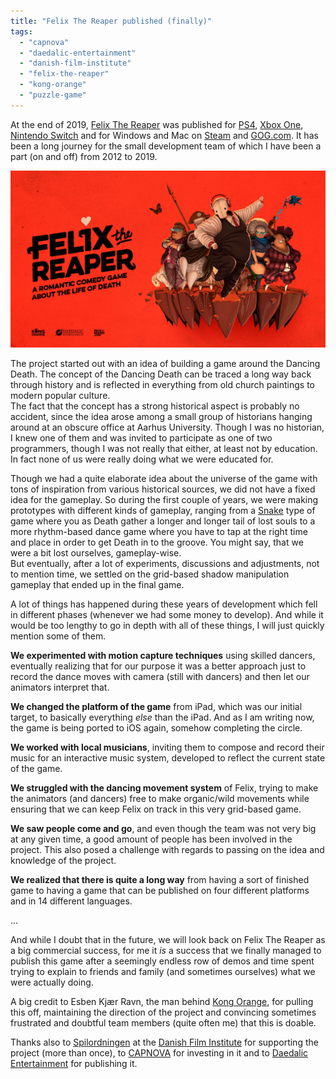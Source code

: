 ```yaml
---
title: "Felix The Reaper published (finally)"
tags: 
  - "capnova"
  - "daedalic-entertainment"
  - "danish-film-institute"
  - "felix-the-reaper"
  - "kong-orange"
  - "puzzle-game"
---
```


At the end of 2019, [Felix The Reaper](https://www.felixthereaper.com/) was published for [PS4](https://store.playstation.com/en-gb/product/EP8923-CUSA15586_00-DAEEUFELIX000001), [Xbox One](https://www.xbox.com/en-US/games/store/felix-the-reaper/BTP7VK91B2Z3), [Nintendo Switch](https://www.nintendo.com/games/detail/felix-the-reaper-switch/) and for Windows and Mac on [Steam](https://store.steampowered.com/app/919410/Felix_The_Reaper/) and [GOG.com](https://www.gog.com/game/felix_the_reaper).
It has been a long journey for the small development team of which I have been a part (on and off) from 2012 to 2019.<!--more-->

![Felix The Reaper](/assets/images/Felix_The_Reaper_01.jpg)

The project started out with an idea of building a game around the Dancing Death. The concept of the Dancing Death can be traced a long way back through history and is reflected in everything from old church paintings to modern popular culture.  
The fact that the concept has a strong historical aspect is probably no accident, since the idea arose among a small group of historians hanging around at an obscure office at Aarhus University. Though I was no historian, I knew one of them and was invited to participate as one of two programmers, though I was not really that either, at least not by education. In fact none of us were really doing what we were educated for.

Though we had a quite elaborate idea about the universe of the game with tons of inspiration from various historical sources, we did not have a fixed idea for the gameplay. So during the first couple of years, we were making prototypes with different kinds of gameplay, ranging from a [Snake](https://en.wikipedia.org/wiki/Snake_\(video_game_genre\)) type of game where you as Death gather a longer and longer tail of lost souls to a more rhythm-based dance game where you have to tap at the right time and place in order to get Death in to the groove. You might say, that we were a bit lost ourselves, gameplay-wise.  
But eventually, after a lot of experiments, discussions and adjustments, not to mention time, we settled on the grid-based shadow manipulation gameplay that ended up in the final game.

A lot of things has happened during these years of development which fell in different phases (whenever we had some money to develop). And while it would be too lengthy to go in depth with all of these things, I will just quickly mention some of them.

**We experimented with motion capture techniques** using skilled dancers, eventually realizing that for our purpose it was a better approach just to record the dance moves with camera (still with dancers) and then let our animators interpret that.

**We changed the platform of the game** from iPad, which was our initial target, to basically everything _else_ than the iPad. And as I am writing now, the game is being ported to iOS again, somehow completing the circle.

**We worked with local musicians**, inviting them to compose and record their music for an interactive music system, developed to reflect the current state of the game.

**We struggled with the dancing movement system** of Felix, trying to make the animators (and dancers) free to make organic/wild movements while ensuring that we can keep Felix on track in this very grid-based game.

**We saw people come and go**, and even though the team was not very big at any given time, a good amount of people has been involved in the project. This also posed a challenge with regards to passing on the idea and knowledge of the project.

**We realized that there is quite a long way** from having a sort of finished game to having a game that can be published on four different platforms and in 14 different languages.

...

And while I doubt that in the future, we will look back on Felix The Reaper as a big commercial success, for me it _is_ a success that we finally managed to publish this game after a seemingly endless row of demos and time spent trying to explain to friends and family (and sometimes ourselves) what we were actually doing.  

A big credit to Esben Kjær Ravn, the man behind [Kong Orange](http://www.kongorange.com), for pulling this off, maintaining the direction of the project and convincing sometimes frustrated and doubtful team members (quite often me) that this is doable.  

Thanks also to [Spilordningen](https://www.dfi.dk/branche-og-stoette/stoette/spilordningen) at the [Danish Film Institute](https://www.dfi.dk/en) for supporting the project (more than once), to [CAPNOVA](http://capnova.dk/) for investing in it and to [Daedalic Entertainment](https://www.daedalic.com/) for publishing it.
